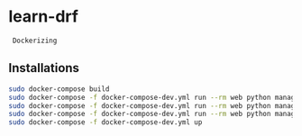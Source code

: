 # learn-drf
``` Dockerizing```

## Installations

```sh
sudo docker-compose build
sudo docker-compose -f docker-compose-dev.yml run --rm web python manage.py makemigrations
sudo docker-compose -f docker-compose-dev.yml run --rm web python manage.py migrate
sudo docker-compose -f docker-compose-dev.yml run --rm web python manage.py create_groups_and_permissions
sudo docker-compose -f docker-compose-dev.yml up
```